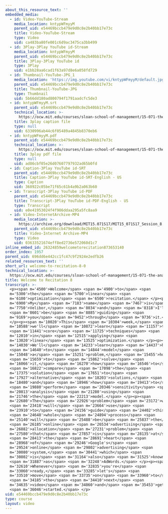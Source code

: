 ```yaml
---
about_this_resource_text: ''
embedded_media:
  - id: Video-YouTube-Stream
    media_location: kntypWFmyyM
    parent_uid: e54469bccb479e9d0c8e2b40bb17e73c
    title: Video-YouTube-Stream
    type: Video
    uid: ca483ba80fe001c6d9ac3475ca3bb499
  - id: 3Play-3Play YouTube id-Stream
    media_location: kntypWFmyyM
    parent_uid: e54469bccb479e9d0c8e2b40bb17e73c
    title: 3Play-3Play YouTube id
    type: 3Play
    uid: e1bb28aa6cad1f63a97d8e6a058fd729
  - id: Thumbnail-YouTube-JPG_1
    media_location: 'https://img.youtube.com/vi/kntypWFmyyM/default.jpg'
    parent_uid: e54469bccb479e9d0c8e2b40bb17e73c
    title: Thumbnail-YouTube-JPG
    type: Thumbnail
    uid: 5b66dd180ad800794f1791aadcfc5de3
  - id: kntypWFmyyM.srt
    parent_uid: e54469bccb479e9d0c8e2b40bb17e73c
    technical_location: >-
      https://ocw.mit.edu/courses/sloan-school-of-management/15-071-the-analytics-edge-spring-2017/linear-optimization/google-adwords-optimizing-online-advertising-recitation/welcome-to-recitation-8-0/kntypWFmyyM.srt
    title: 3play caption file
    type: null
    uid: 6330996ab44c6f05489a4845b8370eb6
  - id: kntypWFmyyM.pdf
    parent_uid: e54469bccb479e9d0c8e2b40bb17e73c
    technical_location: >-
      https://ocw.mit.edu/courses/sloan-school-of-management/15-071-the-analytics-edge-spring-2017/linear-optimization/google-adwords-optimizing-online-advertising-recitation/welcome-to-recitation-8-0/kntypWFmyyM.pdf
    title: 3play pdf file
    type: null
    uid: ad86cbf05e26d07607797932ad65b0fd
  - id: Caption-3Play YouTube id-SRT
    parent_uid: e54469bccb479e9d0c8e2b40bb17e73c
    title: Caption-3Play YouTube id-SRT-English - US
    type: Caption
    uid: 368922c05be71f65c61b4a9b2a063b60
  - id: Transcript-3Play YouTube id-PDF
    parent_uid: e54469bccb479e9d0c8e2b40bb17e73c
    title: Transcript-3Play YouTube id-PDF-English - US
    type: Transcript
    uid: e0e41953024f4f986ddaa295a5fc8aa9
  - id: Video-InternetArchive-MP4
    media_location: >-
      https://archive.org/download/MIT15.071S17/MIT15_071S17_Session_8.4.01_300k.mp4
    parent_uid: e54469bccb479e9d0c8e2b40bb17e73c
    title: Video-Internet Archive-MP4
    type: Video
    uid: 03633521674eff8ed2736e572060d1c7
inline_embed_id: 26324859welcometorecitation873653140
order_index: 1957
parent_uid: 696dd6e442cc1fc47c9f2924e2edfb26
related_resources_text: ''
short_url: welcome-to-recitation-8-0
technical_location: >-
  https://ocw.mit.edu/courses/sloan-school-of-management/15-071-the-analytics-edge-spring-2017/linear-optimization/google-adwords-optimizing-online-advertising-recitation/welcome-to-recitation-8-0
title: Welcome to Recitation 8
transcript: >-
  <p><span m='4500'>Welcome</span> <span m='4900'>to</span> <span
  m='5300'>the</span> <span m='5700'>linear</span> <span
  m='6100'>optimization</span> <span m='6500'>recitation.</span> </p><p><span
  m='6900'>My</span> <span m='7183'>name</span> <span m='7467'>is</span> <span
  m='7750'>Velibor,</span> <span m='8034'>and</span> <span m='8318'>I'll</span>
  <span m='8601'>be</span> <span m='8885'>guiding</span> <span
  m='9169'>you</span> <span m='9452'>through</span> <span m='9736'>it.</span>
  </p><p><span m='10020'>This</span> <span m='10304'>week,</span> <span
  m='10588'>we'll</span> <span m='10872'>learn</span> <span m='11157'>the</span>
  <span m='11441'>core</span> <span m='11725'>techniques</span> <span
  m='12010'>in</span> <span m='12515'>applying</span> <span
  m='13020'>linear</span> <span m='13525'>optimization.</span> </p><p><span
  m='14030'>We'll</span> <span m='14233'>learn</span> <span m='14437'>how</span>
  <span m='14640'>to</span> <span m='14844'>model</span> <span
  m='15048'>a</span> <span m='15251'>problem,</span> <span m='15455'>how</span>
  <span m='15659'>to</span> <span m='15862'>solve</span> <span
  m='16066'>it,</span> <span m='16270'>how</span> <span m='16546'>to</span>
  <span m='16822'>compare</span> <span m='17098'>the</span> <span
  m='17375'>solution</span> <span m='17651'>to</span> <span
  m='17927'>alternative</span> <span m='18203'>solutions,</span> <span
  m='18480'>and</span> <span m='18946'>how</span> <span m='19413'>to</span>
  <span m='19880'>perform</span> <span m='20346'>sensitivity</span> <span
  m='20813'>analysis</span> <span m='21280'>using</span> <span
  m='21746'>the</span> <span m='22213'>model.</span> </p><p><span
  m='22680'>The</span> <span m='22926'>problem</span> <span m='23172'>we</span>
  <span m='23418'>will</span> <span m='23664'>use</span> <span
  m='23910'>to</span> <span m='24156'>guide</span> <span m='24402'>this</span>
  <span m='24648'>whole</span> <span m='24894'>process</span> <span
  m='25140'>will</span> <span m='25488'>be</span> <span m='25837'>the</span>
  <span m='26185'>online</span> <span m='26534'>advertising</span> <span
  m='26882'>allocation</span> <span m='27231'>problem</span> <span
  m='27580'>that</span> <span m='27857'>is</span> <span m='28135'>at</span>
  <span m='28413'>the</span> <span m='28691'>heart</span> <span
  m='28968'>of</span> <span m='29246'>Google's</span> <span
  m='29524'>online</span> <span m='29802'>advertising</span> <span
  m='30080'>system,</span> <span m='30441'>which</span> <span
  m='30802'>is</span> <span m='31164'>also</span> <span m='31525'>known</span>
  <span m='31887'>as</span> <span m='32248'>AdWords.</span> </p><p><span
  m='32610'>Whenever</span> <span m='32835'>you're</span> <span
  m='33060'>ready,</span> <span m='33285'>let's</span> <span
  m='33510'>move</span> <span m='33735'>on</span> <span m='33960'>to</span>
  <span m='34185'>the</span> <span m='34410'>next</span> <span
  m='34635'>video</span> <span m='34860'>and</span> <span m='35453'>get</span>
  <span m='36046'>started.</span> </p>
uid: e54469bccb479e9d0c8e2b40bb17e73c
type: course
layout: video
---
```

